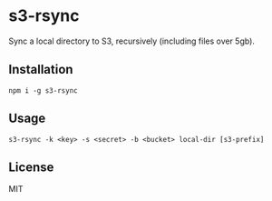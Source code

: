# s3-rsync #

Sync a local directory to S3, recursively (including files over 5gb).

## Installation ##

    npm i -g s3-rsync

## Usage ##

    s3-rsync -k <key> -s <secret> -b <bucket> local-dir [s3-prefix]

## License ##

MIT
